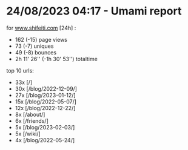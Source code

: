 # 24/08/2023 04:17 - Umami report
for www.shifeiti.com [24h] :

 - 162 (-15) page views
 - 73 (-7) uniques
 - 49 (-8) bounces
 - 2h 11' 26'' (-1h 30' 53'') totaltime


top 10 urls:
 - 33x [/]
 - 30x [/blog/2022-12-09/]
 - 27x [/blog/2023-01-12/]
 - 15x [/blog/2022-05-07/]
 - 12x [/blog/2022-12-22/]
 - 8x [/about/]
 - 6x [/friends/]
 - 5x [/blog/2023-02-03/]
 - 5x [/wiki/]
 - 4x [/blog/2022-05-24/]


